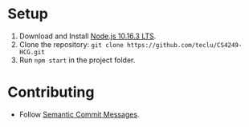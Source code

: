 # Setup
1. Download and Install [Node.js 10.16.3 LTS](https://nodejs.org/en/).
2. Clone the repository: `git clone https://github.com/teclu/CS4249-HCG.git`
3. Run `npm start` in the project folder.

# Contributing
- Follow [Semantic Commit Messages](https://seesparkbox.com/foundry/semantic_commit_messages).
